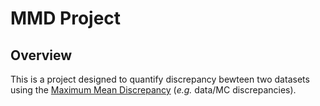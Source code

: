 # MMD Project

## Overview


This is a project designed to quantify discrepancy bewteen two datasets using the [Maximum Mean Discrepancy](https://en.wikipedia.org/wiki/Kernel_embedding_of_distributions#Measuring_distance_between_distributions) (*e.g.* data/MC discrepancies).
